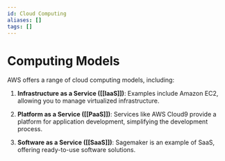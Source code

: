 ```yaml
---
id: Cloud Computing
aliases: []
tags: []
---
```

# Computing Models

AWS offers a range of cloud computing models, including:

1. **Infrastructure as a Service ([[IaaS]])**: Examples include Amazon EC2, allowing you to manage virtualized infrastructure.

3. **Platform as a Service ([[PaaS]])**: Services like AWS Cloud9 provide a platform for application development, simplifying the development process.

4. **Software as a Service ([[SaaS]])**: Sagemaker is an example of SaaS, offering ready-to-use software solutions.
